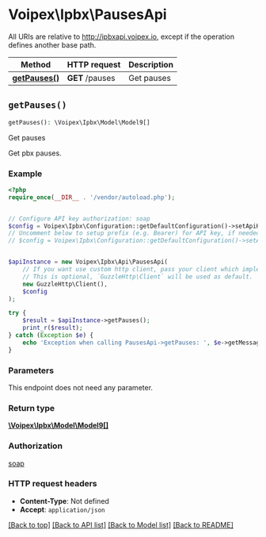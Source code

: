 # Voipex\Ipbx\PausesApi

All URIs are relative to http://ipbxapi.voipex.io, except if the operation defines another base path.

| Method | HTTP request | Description |
| ------------- | ------------- | ------------- |
| [**getPauses()**](PausesApi.md#getPauses) | **GET** /pauses | Get pauses |


## `getPauses()`

```php
getPauses(): \Voipex\Ipbx\Model\Model9[]
```

Get pauses

Get pbx pauses.

### Example

```php
<?php
require_once(__DIR__ . '/vendor/autoload.php');


// Configure API key authorization: soap
$config = Voipex\Ipbx\Configuration::getDefaultConfiguration()->setApiKey('Authorization', 'YOUR_API_KEY');
// Uncomment below to setup prefix (e.g. Bearer) for API key, if needed
// $config = Voipex\Ipbx\Configuration::getDefaultConfiguration()->setApiKeyPrefix('Authorization', 'Bearer');


$apiInstance = new Voipex\Ipbx\Api\PausesApi(
    // If you want use custom http client, pass your client which implements `GuzzleHttp\ClientInterface`.
    // This is optional, `GuzzleHttp\Client` will be used as default.
    new GuzzleHttp\Client(),
    $config
);

try {
    $result = $apiInstance->getPauses();
    print_r($result);
} catch (Exception $e) {
    echo 'Exception when calling PausesApi->getPauses: ', $e->getMessage(), PHP_EOL;
}
```

### Parameters

This endpoint does not need any parameter.

### Return type

[**\Voipex\Ipbx\Model\Model9[]**](../Model/Model9.md)

### Authorization

[soap](../../README.md#soap)

### HTTP request headers

- **Content-Type**: Not defined
- **Accept**: `application/json`

[[Back to top]](#) [[Back to API list]](../../README.md#endpoints)
[[Back to Model list]](../../README.md#models)
[[Back to README]](../../README.md)
